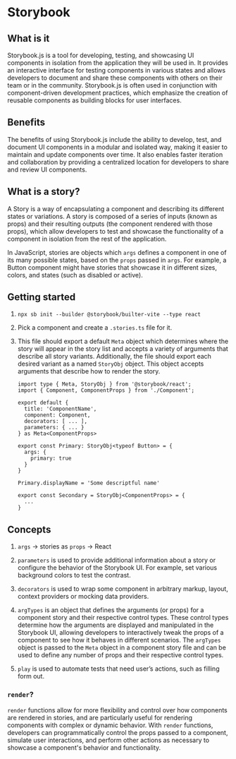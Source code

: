 # Storybook

## What is it

Storybook.js is a tool for developing, testing, and showcasing UI components in isolation from the application they will be used in. It provides an interactive interface for testing components in various states and allows developers to document and share these components with others on their team or in the community. Storybook.js is often used in conjunction with component-driven development practices, which emphasize the creation of reusable components as building blocks for user interfaces.

## Benefits

The benefits of using Storybook.js include the ability to develop, test, and document UI components in a modular and isolated way, making it easier to maintain and update components over time. It also enables faster iteration and collaboration by providing a centralized location for developers to share and review UI components.

## What is a story?

A Story is a way of encapsulating a component and describing its different states or variations. A story is composed of a series of inputs (known as props) and their resulting outputs (the component rendered with those props), which allow developers to test and showcase the functionality of a component in isolation from the rest of the application.

In JavaScript, stories are objects which `args` defines a component in one of its many possible states, based on the `props` passed in `args`. For example, a Button component might have stories that showcase it in different sizes, colors, and states (such as disabled or active).

## Getting started

1. `npx sb init --builder @storybook/builter-vite --type react`

2. Pick a component and create a `.stories.ts` file for it.

3. This file should export a default `Meta` object which determines where the story will appear in the story list and accepts a variety of arguments that describe all story variants. Additionally, the file should export each desired variant as a named `StoryObj` object. This object accepts arguments that describe how to render the story.

    ```tsx
    import type { Meta, StoryObj } from '@storybook/react';
    import { Component, ComponentProps } from './Component';

    export default {
      title: 'ComponentName',
      component: Component,
      decorators: [ ... ],
      parameters: { ... }
    } as Meta<ComponentProps>

    export const Primary: StoryObj<typeof Button> = {
      args: { 
        primary: true
      } 
    }

    Primary.displayName = 'Some descriptful name'

    export const Secondary = StoryObj<ComponentProps> = { 
      ... 
    }
    ```

## Concepts

1. `args` → stories as `props` → React

2. `parameters` is used to provide additional information about a story or configure the behavior of the Storybook UI. For example, set various background colors to test the contrast.

3. `decorators` is used to wrap some component in arbitrary markup, layout, context providers or mocking data providers.

4. `argTypes` is an object that defines the arguments (or props) for a component story and their respective control types. These control types determine how the arguments are displayed and manipulated in the Storybook UI, allowing developers to interactively tweak the props of a component to see how it behaves in different scenarios. The `argTypes` object is passed to the `Meta` object in a component story file and can be used to define any number of props and their respective control types.

5. `play` is used to automate tests that need user’s actions, such as filling form out.

### `render`?

`render` functions allow for more flexibility and control over how components are rendered in stories, and are particularly useful for rendering components with complex or dynamic behavior. With `render` functions, developers can programmatically control the props passed to a component, simulate user interactions, and perform other actions as necessary to showcase a component's behavior and functionality.
